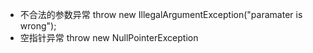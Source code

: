 
- 不合法的参数异常
throw new IllegalArgumentException("paramater is wrong");
- 空指针异常
throw new NullPointerException
